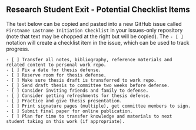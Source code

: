 ## Research Student Exit - Potential Checklist Items

The text below can be copied and pasted into a new GitHub issue called `Firstname Lastname Initiation Checklist` in your issues-only repository (note that text may be chopped at the right but will be copied).  The `- [ ]` notation will create a checklist item in the issue, which can be used to track progress.

```
- [ ] Transfer all notes, bibliography, reference materials and related content to personal work repo.
- [ ] Fix a date for thesis defense.
- [ ] Reserve room for thesis defense.
- [ ] Make sure thesis draft is transferred to work repo.
- [ ] Send draft thesis to committee two weeks before defense.
- [ ] Consider inviting friends and family to defense.
- [ ] Consider getting refreshments for thesis defense.
- [ ] Practice and give thesis presentation.
- [ ] Print signature pages (multiple), get committee members to sign.
- [ ] Submit final paper for online publication.
- [ ] Plan for time to transfer knowledge and materials to next student taking on this work (if appropriate).
```
